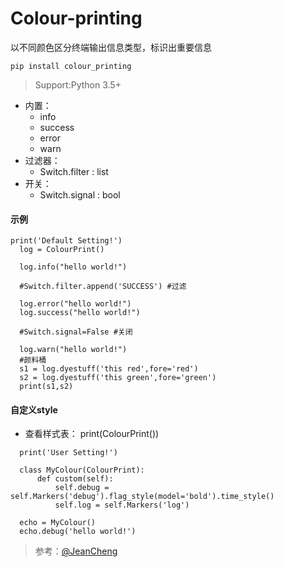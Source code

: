 # Colour-printing
以不同颜色区分终端输出信息类型，标识出重要信息
```
pip install colour_printing
```
> Support:Python 3.5+
- 内置： 
  - info 
  - success 
  - error 
  - warn
- 过滤器：
  - Switch.filter : list
- 开关：
  - Switch.signal : bool
#### 示例
```
print('Default Setting!')
  log = ColourPrint()

  log.info("hello world!")

  #Switch.filter.append('SUCCESS') #过滤

  log.error("hello world!")
  log.success("hello world!")

  #Switch.signal=False #关闭

  log.warn("hello world!")
  #颜料桶
  s1 = log.dyestuff('this red',fore='red')
  s2 = log.dyestuff('this green',fore='green')
  print(s1,s2)
```
#### 自定义style
- 查看样式表： print(ColourPrint())
```
  print('User Setting!')

  class MyColour(ColourPrint):
      def custom(self):
          self.debug = self.Markers('debug').flag_style(model='bold').time_style()
          self.log = self.Markers('log')

  echo = MyColour()
  echo.debug('hello world!')

```


> 参考：[@JeanCheng](https://blog.csdn.net/gatieme/article/details/45439671)
